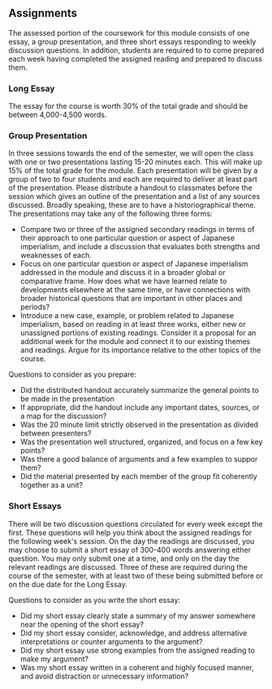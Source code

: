 ## Assignments

The assessed portion of the coursework for this module consists of one essay, a group presentation, and three short essays responding to weekly discussion questions. In addition, students are required to to come prepared each week having completed the assigned reading and prepared to discuss them.

### Long Essay

The essay for the course is worth 30% of the total grade and should be between 4,000-4,500 words. 

### Group Presentation

In three sessions towards the end of the semester, we will open the class with one or two presentations lasting 15-20 minutes each. This will make up 15% of the total grade for the module. Each presentation will be given by a group of two to four students and each are required to deliver at least part of the presentation. Please distribute a handout to classmates before the session which gives an outline of the presentation and a list of any sources discussed. Broadly speaking, these are to have a historiographical theme. The presentations may take any of the following three forms:

* Compare two or three of the assigned secondary readings in terms of their approach to one particular question or aspect of Japanese imperialism, and include a discussion that evaluates both strengths and weaknesses of each.
* Focus on one particular question or aspect of Japanese imperialism addressed in the module and discuss it in a broader global or comparative frame. How does what we have learned relate to developments elsewhere at the same time, or have connections with broader historical questions that are important in other places and periods?
* Introduce a new case, example, or problem related to Japanese imperialism, based on reading in at least three works, either new or unassigned portions of existing readings. Consider it a proposal for an additional week for the module and connect it to our existing themes and readings. Argue for its importance relative to the other topics of the course.

Questions to consider as you prepare:

* Did the distributed handout accurately summarize the general points to be made in the presentation
* If appropriate, did the handout include any important dates, sources, or a map for the discussion?
* Was the 20 minute limit strictly observed in the presentation as divided between presenters?
* Was the presentation well structured, organized, and focus on a few key points?
* Was there a good balance of arguments and a few examples to suppor them?
* Did the material presented by each member of the group fit coherently together as a unit?

 ### Short Essays

There will be two discussion questions circulated for every week except the first. These questions will help you think about the assigned readings for the following week's session. On the day the readings are discussed, you may choose to submit a short essay of 300-400 words answering either question. You may only submit one at a time, and only on the day the relevant readings are discussed. Three of these are required during the course of the semester, with at least two of these being submitted before or on the due date for the Long Essay.

Questions to consider as you write the short essay:

* Did my short essay clearly state a summary of my answer somewhere near the opening of the short essay?
* Did my short essay consider, acknowledge, and address alternative interpretations or counter arguments to the argument?
* Did my short essay use strong examples from the assigned reading to make my argument?
* Was my short essay written in a coherent and highly focused manner, and avoid distraction or unnecessary information?

